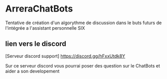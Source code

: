 # ArreraChatBots
Tentative de création d'un algorythme de discussion dans le buts futurs de l'intégrée a l'assistant personnelle SIX

## lien vers le discord 

[Serveur discord support] https://discord.gg/hFxxUtdk8Y

Sur ce serveur discord vous pourrai poser des question sur le ChatBots et aider a son developement
